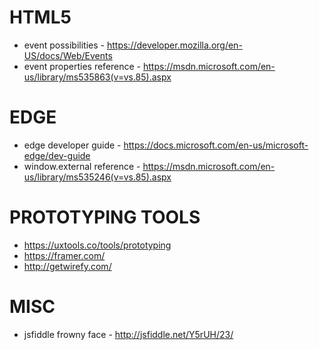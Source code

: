 # HTML5
* event possibilities - https://developer.mozilla.org/en-US/docs/Web/Events
* event properties reference - https://msdn.microsoft.com/en-us/library/ms535863(v=vs.85).aspx

# EDGE
* edge developer guide - https://docs.microsoft.com/en-us/microsoft-edge/dev-guide 
* window.external reference - https://msdn.microsoft.com/en-us/library/ms535246(v=vs.85).aspx

# PROTOTYPING TOOLS
* https://uxtools.co/tools/prototyping
* https://framer.com/
* http://getwirefy.com/

# MISC
* jsfiddle frowny face - http://jsfiddle.net/Y5rUH/23/ 
 
